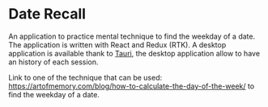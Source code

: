 # Date Recall

An application to practice mental technique to find the weekday of a date.
The application is written with React and Redux (RTK).
A desktop application is available thank to [Tauri](https://tauri.app/), the desktop application allow to have an history of each session.

Link to one of the technique that can be used: https://artofmemory.com/blog/how-to-calculate-the-day-of-the-week/ to find the weekday of a date.
